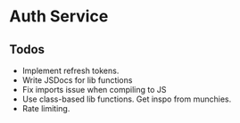 # Auth Service

## Todos

- Implement refresh tokens.
- Write JSDocs for lib functions
- Fix imports issue when compiling to JS
- Use class-based lib functions. Get inspo from munchies.
- Rate limiting.
